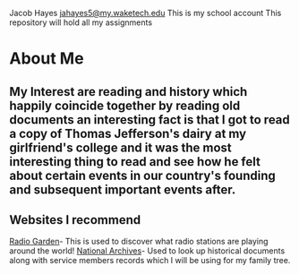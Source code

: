 Jacob Hayes
jahayes5@my.waketech.edu
This is my school account
This repository will hold all my assignments
# About Me
## My Interest are reading and history which happily coincide together by reading old documents an interesting fact is that I got to read a copy of Thomas Jefferson's dairy at my girlfriend's college and it was the most interesting thing to read and see how he felt about certain events in our country's founding and subsequent important events after.
## Websites I recommend
[Radio Garden](https://radio.garden)- This is used to discover what radio stations are playing around the world!
[National Archives](https://www.archives.gov)- Used to look up historical documents along with service members records which I will be using for my family tree.


